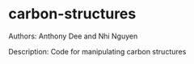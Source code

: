 # carbon-structures

Authors: Anthony Dee and Nhi Nguyen

Description: Code for manipulating carbon structures 
